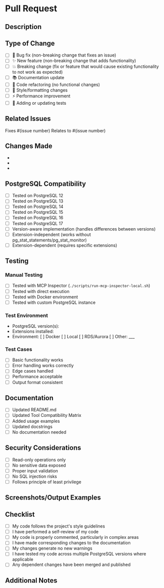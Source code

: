 # Pull Request

## Description
<!-- Briefly describe what this PR does -->

## Type of Change
<!-- Mark the relevant option with an "x" -->
- [ ] 🐛 Bug fix (non-breaking change that fixes an issue)
- [ ] ✨ New feature (non-breaking change that adds functionality)
- [ ] 💥 Breaking change (fix or feature that would cause existing functionality to not work as expected)
- [ ] 📚 Documentation update
- [ ] 🔧 Code refactoring (no functional changes)
- [ ] 🎨 Style/formatting changes
- [ ] ⚡ Performance improvement
- [ ] 🧪 Adding or updating tests

## Related Issues
<!-- Link to related issues using # -->
Fixes #(issue number)
Relates to #(issue number)

## Changes Made
<!-- List the main changes in this PR -->
- 
- 
- 

## PostgreSQL Compatibility
<!-- Mark all that apply with an "x" -->
- [ ] Tested on PostgreSQL 12
- [ ] Tested on PostgreSQL 13
- [ ] Tested on PostgreSQL 14
- [ ] Tested on PostgreSQL 15
- [ ] Tested on PostgreSQL 16
- [ ] Tested on PostgreSQL 17
- [ ] Version-aware implementation (handles differences between versions)
- [ ] Extension-independent (works without pg_stat_statements/pg_stat_monitor)
- [ ] Extension-dependent (requires specific extensions)

## Testing
<!-- Describe how you tested your changes -->
### Manual Testing
- [ ] Tested with MCP Inspector (`./scripts/run-mcp-inspector-local.sh`)
- [ ] Tested with direct execution
- [ ] Tested with Docker environment
- [ ] Tested with custom PostgreSQL instance

### Test Environment
- PostgreSQL version(s): 
- Extensions installed: 
- Environment: [ ] Docker [ ] Local [ ] RDS/Aurora [ ] Other: ___

### Test Cases
<!-- List specific test cases or scenarios -->
- [ ] Basic functionality works
- [ ] Error handling works correctly
- [ ] Edge cases handled
- [ ] Performance acceptable
- [ ] Output format consistent

## Documentation
<!-- Mark all that apply with an "x" -->
- [ ] Updated README.md
- [ ] Updated Tool Compatibility Matrix
- [ ] Added usage examples
- [ ] Updated docstrings
- [ ] No documentation needed

## Security Considerations
<!-- Mark all that apply with an "x" -->
- [ ] Read-only operations only
- [ ] No sensitive data exposed
- [ ] Proper input validation
- [ ] No SQL injection risks
- [ ] Follows principle of least privilege

## Screenshots/Output Examples
<!-- If applicable, add screenshots or example outputs -->

## Checklist
<!-- Mark completed items with an "x" -->
- [ ] My code follows the project's style guidelines
- [ ] I have performed a self-review of my code
- [ ] My code is properly commented, particularly in complex areas
- [ ] I have made corresponding changes to the documentation
- [ ] My changes generate no new warnings
- [ ] I have tested my code across multiple PostgreSQL versions where applicable
- [ ] Any dependent changes have been merged and published

## Additional Notes
<!-- Add any additional notes, concerns, or context -->
